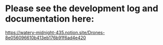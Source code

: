 # Please see the development log and documentation here:
https://watery-midnight-435.notion.site/Drones-8e056096610b413eb176b91f6ad4e420
